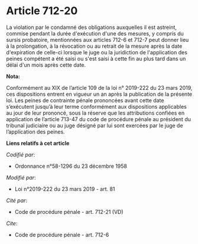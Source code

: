 # Article 712-20

La violation par le condamné des obligations auxquelles il est astreint, commise pendant la durée d'exécution d'une des
mesures, y compris du sursis probatoire, mentionnées aux articles 712-6 et 712-7 peut donner lieu à la prolongation, à la
révocation ou au retrait de la mesure après la date d'expiration de celle-ci lorsque le juge ou la juridiction de
l'application des peines compétent a été saisi ou s'est saisi à cette fin au plus tard dans un délai d'un mois après cette
date.

**Nota:**

Conformément au XIX de l’article 109 de la loi n° 2019-222 du 23 mars 2019, ces dispositions entrent en vigueur un an après
la publication de la présente loi. Les peines de contrainte pénale prononcées avant cette date s’exécutent jusqu’à leur terme
conformément aux dispositions applicables au jour de leur prononcé, sous la réserve que les attributions confiées en
application de l’article 713-47 du code de procédure pénale au président du tribunal judiciaire ou au juge désigné par lui
sont exercées par le juge de l’application des peines.

**Liens relatifs à cet article**

_Codifié par_:

  - Ordonnance n°58-1296 du 23 décembre 1958

_Modifié par_:

  - Loi n°2019-222 du 23 mars 2019 - art. 81

_Cité par_:

  - Code de procédure pénale - art. 712-21 (VD)

_Cite_:

  - Code de procédure pénale - art. 712-6
